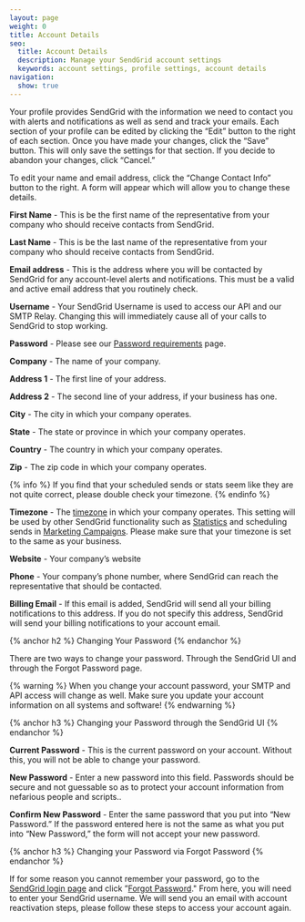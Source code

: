 ```yaml
---
layout: page
weight: 0
title: Account Details
seo:
  title: Account Details
  description: Manage your SendGrid account settings
  keywords: account settings, profile settings, account details
navigation:
  show: true
---
```


Your profile provides SendGrid with the information we need to contact you with alerts and notifications as well as send and track your emails. Each section of your profile can be edited by clicking the “Edit” button to the right of each section. Once you have made your changes, click the “Save” button. This will only save the settings for that section. If you decide to abandon your changes, click “Cancel.”

To edit your name and email address, click the “Change Contact Info” button to the right. A form will appear which will allow you to change these details.

**First Name** - This is be the first name of the representative from your company who should receive contacts from SendGrid.

**Last Name** - This is be the last name of the representative from your company who should receive contacts from SendGrid.

**Email address** - This is the address where you will be contacted by SendGrid for any account-level alerts and notifications. This must be a valid and active email address that you routinely check.

**Username** - Your SendGrid Username is used to access our API and our SMTP Relay. Changing this will immediately cause all of your calls to SendGrid to stop working.

**Password** -  Please see our [Password requirements]({{root_url}}{{site.password_requirements}}) page.

**Company** - The name of your company.

**Address 1** - The first line of your address.

**Address 2** - The second line of your address, if your business has one.

**City** - The city in which your company operates.

**State** - The state or province in which your company operates.

**Country** - The country in which your company operates.

**Zip** - The zip code in which your company operates.

{% info %}
If you find that your scheduled sends or stats seem like they are not quite correct, please double check your timezone.
{% endinfo %}

**Timezone** - The [timezone]({{root_url}}/Glossary/timezone.html) in which your company operates. This setting will be used by other SendGrid functionality such as [Statistics]({{root_url}}/User_Guide/Settings/index.html) and scheduling sends in [Marketing Campaigns]({{root_url}}/User_Guide/Marketing_Campaigns/campaigns.html). Please make sure that your timezone is set to the same as your business.

**Website** - Your company’s website

**Phone** - Your company’s phone number, where SendGrid can reach the representative that should be contacted.

**Billing Email** - If this email is added, SendGrid will send all your billing notifications to this address. If you do not specify this address, SendGrid will send your billing notifications to your account email.

{% anchor h2 %}
Changing Your Password
{% endanchor %}

There are two ways to change your password. Through the SendGrid UI and through the Forgot Password page.

{% warning %}
When you change your account password, your SMTP and API access will change as well. Make sure you update your account information on all systems and software!
{% endwarning %}

{% anchor h3 %}
Changing your Password through the SendGrid UI
{% endanchor %}

**Current Password** - This is the current password on your account. Without this, you will not be able to change your password.

**New Password** - Enter a new password into this field. Passwords should be secure and not guessable so as to protect your account information from nefarious people and scripts..

**Confirm New Password** - Enter the same password that you put into “New Password.” If the password entered here is not the same as what you put into “New Password,” the form will not accept your new password.

{% anchor h3 %}
Changing your Password via Forgot Password
{% endanchor %}

If for some reason you cannot remember your password, go to the [SendGrid login page]({{site.site_url}}/login) and click ”[Forgot Password]({{site.site_url}}/user/forgotPassword)." From here, you will need to enter your SendGrid username. We will send you an email with account reactivation steps, please follow these steps to access your account again.
